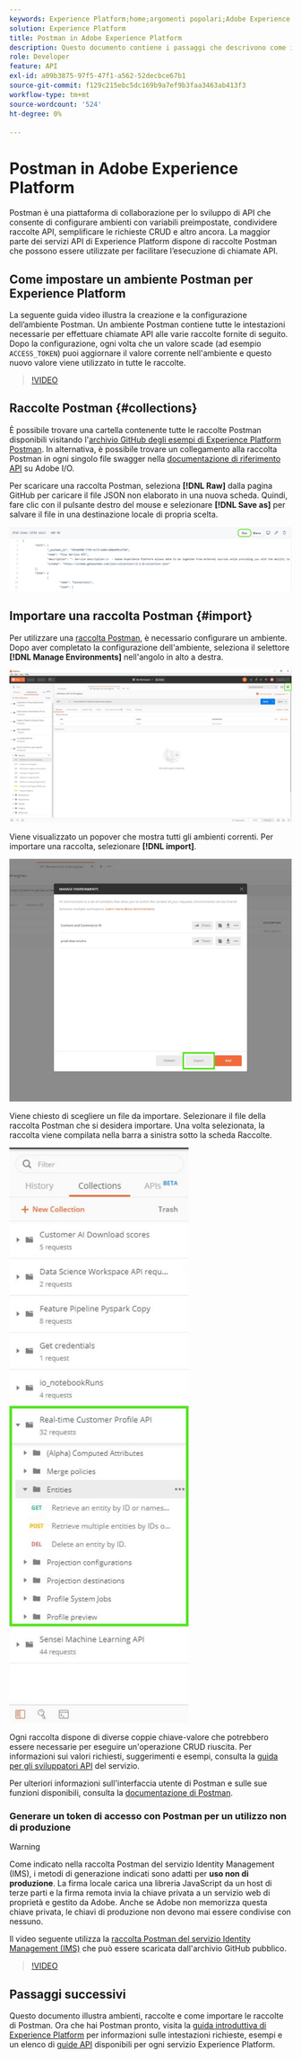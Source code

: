 ```yaml
---
keywords: Experience Platform;home;argomenti popolari;Adobe Experience Platform;guida api;guida api piattaforma;introduzione alla piattaforma;guida per sviluppatori
solution: Experience Platform
title: Postman in Adobe Experience Platform
description: Questo documento contiene i passaggi che descrivono come impostare un ambiente Postman, importare raccolte Postman e un elenco delle raccolte disponibili per ciascun servizio Experience Platform.
role: Developer
feature: API
exl-id: a09b3875-97f5-47f1-a562-52decbce67b1
source-git-commit: f129c215ebc5dc169b9a7ef9b3faa3463ab413f3
workflow-type: tm+mt
source-wordcount: '524'
ht-degree: 0%

---
```


# Postman in Adobe Experience Platform

Postman è una piattaforma di collaborazione per lo sviluppo di API che consente di configurare ambienti con variabili preimpostate, condividere raccolte API, semplificare le richieste CRUD e altro ancora. La maggior parte dei servizi API di Experience Platform dispone di raccolte Postman che possono essere utilizzate per facilitare l’esecuzione di chiamate API.

## Come impostare un ambiente Postman per Experience Platform

La seguente guida video illustra la creazione e la configurazione dell’ambiente Postman. Un ambiente Postman contiene tutte le intestazioni necessarie per effettuare chiamate API alle varie raccolte fornite di seguito. Dopo la configurazione, ogni volta che un valore scade (ad esempio `ACCESS_TOKEN`) puoi aggiornare il valore corrente nell&#39;ambiente e questo nuovo valore viene utilizzato in tutte le raccolte.

>[!VIDEO](https://video.tv.adobe.com/v/36258?captions=ita)

## Raccolte Postman {#collections}

È possibile trovare una cartella contenente tutte le raccolte Postman disponibili visitando l&#39;[archivio GitHub degli esempi di Experience Platform Postman](https://github.com/adobe/experience-platform-postman-samples/tree/master/apis/experience-platform). In alternativa, è possibile trovare un collegamento alla raccolta Postman in ogni singolo file swagger nella [documentazione di riferimento API](https://www.adobe.com/go/platform-api-reference-en) su Adobe I/O.

Per scaricare una raccolta Postman, seleziona **[!DNL Raw]** dalla pagina GitHub per caricare il file JSON non elaborato in una nuova scheda. Quindi, fare clic con il pulsante destro del mouse e selezionare **[!DNL Save as]** per salvare il file in una destinazione locale di propria scelta.

![JSON raw](./images/api-guide/raw-collection.PNG)

## Importare una raccolta Postman {#import}

Per utilizzare una [raccolta Postman](#collections), è necessario configurare un ambiente. Dopo aver completato la configurazione dell&#39;ambiente, seleziona il selettore **[!DNL Manage Environments]** nell&#39;angolo in alto a destra.

![gestisci selettore ambiente](./images/api-guide/environment-selector.png)

Viene visualizzato un popover che mostra tutti gli ambienti correnti. Per importare una raccolta, selezionare **[!DNL import]**.

![pulsante di importazione](./images/api-guide/import-collection.png)

Viene chiesto di scegliere un file da importare. Selezionare il file della raccolta Postman che si desidera importare. Una volta selezionata, la raccolta viene compilata nella barra a sinistra sotto la scheda Raccolte.

![raccolta popolata](./images/api-guide/imported-collection.png)

Ogni raccolta dispone di diverse coppie chiave-valore che potrebbero essere necessarie per eseguire un&#39;operazione CRUD riuscita. Per informazioni sui valori richiesti, suggerimenti e esempi, consulta la [guida per gli sviluppatori API](api-guide.md#api-guides) del servizio.

Per ulteriori informazioni sull&#39;interfaccia utente di Postman e sulle sue funzioni disponibili, consulta la [documentazione di Postman](https://learning.postman.com/docs/getting-started/navigating-postman/).

### Generare un token di accesso con Postman per un utilizzo non di produzione

>[!WARNING]
>
>Come indicato nella raccolta Postman del servizio Identity Management (IMS), i metodi di generazione indicati sono adatti per **uso non di produzione**. La firma locale carica una libreria JavaScript da un host di terze parti e la firma remota invia la chiave privata a un servizio web di proprietà e gestito da Adobe. Anche se Adobe non memorizza questa chiave privata, le chiavi di produzione non devono mai essere condivise con nessuno.

Il video seguente utilizza la [raccolta Postman del servizio Identity Management (IMS)](https://github.com/adobe/experience-platform-postman-samples/blob/master/apis/ims/Identity%20Management%20Service.postman_collection.json) che può essere scaricata dall&#39;archivio GitHub pubblico.

>[!VIDEO](https://video.tv.adobe.com/v/39133/?quality=12&learn=on&captions=ita)

## Passaggi successivi

Questo documento illustra ambienti, raccolte e come importare le raccolte di Postman. Ora che hai Postman pronto, visita la [guida introduttiva di Experience Platform](api-guide.md) per informazioni sulle intestazioni richieste, esempi e un elenco di [guide API](api-guide.md#api-guides) disponibili per ogni servizio Experience Platform.
